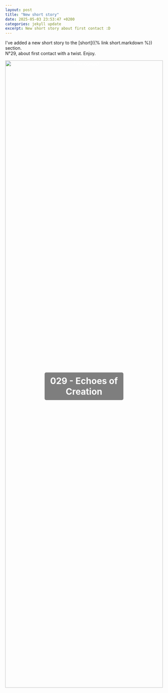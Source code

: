 ```yaml
---
layout: post
title: "New short story"
date: 2025-05-03 23:53:47 +0200
categories: jekyll update
excerpt: New short story about first contact :D
---
```


I've added a new short story to the [short]({% link short.markdown %}) section.<br>
N°29, about first contact with a twist.
Enjoy.

<div
  style="
    position: relative;
    text-align: center;
    color: white;
    overflow: hidden;
    height: 50vh;
  "
>
  <!-- Background Image -->
  <img
    src="../../../../../assets/images/029short.jpg"
    alt="First contact"
    style="
      width: 100%;
      height: 100%;
      object-fit: cover;
      object-position: center;
    "
  />

  <!-- Title on Top of the Image -->
  <h1
    style="
      position: absolute;
      top: 50%;
      left: 50%;
      transform: translate(-50%, -50%);
      background-color: rgba(0, 0, 0, 0.5);
      padding: 10px;
      border-radius: 5px;
    "
  >
    029 - Echoes of Creation
  </h1>
</div>
